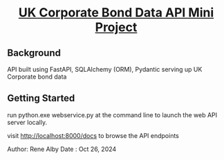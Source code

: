<div align="center">
<!-- Title: -->
  <a href="https://github.com/Reneige/bond_api/">
  </a>
  <h1><a href="https://github.com/Reneige/bond_api/">UK Corporate Bond Data API Mini Project</a></h1>
<!-- Short description: -->
</div>

## Background

API built using FastAPI, SQLAlchemy (ORM), Pydantic serving up UK Corporate bond data

## Getting Started

run python.exe webservice.py at the command line to launch the web API server locally. 

visit <a href="http://localhost:8000/docs">http://localhost:8000/docs</a> to browse the API endpoints

Author: Rene Alby
Date : Oct 26, 2024